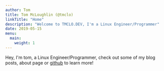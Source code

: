 ```yaml
---
author: Tom
title: Tom McLoughlin (@tmclo)
linkTitle: "Home"
description: "Welcome to TMCLO.DEV, I'm a Linux Engineer/Programmer"
date: 2019-05-15
menu:
  main:
    weight: 1
---
```


Hey, I'm tom, a Linux Engineer/Programmer, check out some of my blog posts, 
about page or [github](https://github.com/tmclo) to learn more!
